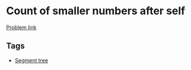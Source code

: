 # Count of smaller numbers after self

[Problem link](https://leetcode.com/problems/count-of-smaller-numbers-after-self)

## Tags

* [Segment tree](/README.md#Segment_tree)
